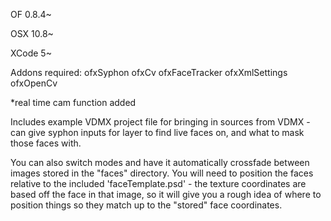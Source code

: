 OF 0.8.4~

OSX 10.8~

XCode 5~

Addons required: 
ofxSyphon
ofxCv
ofxFaceTracker
ofxXmlSettings
ofxOpenCv

*real time cam function added

Includes example VDMX project file for bringing in sources from VDMX - can give syphon inputs for layer to find live faces on, and what to mask those faces with.

You can also switch modes and have it automatically crossfade between images stored in the "faces" directory. You will need to position the faces relative to the included 'faceTemplate.psd' - the texture coordinates are based off the face in that image, so it will give you a rough idea of where to position things so they match up to the "stored" face coordinates.

